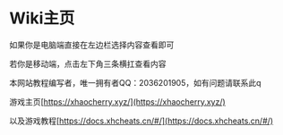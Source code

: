 # Wiki主页

如果你是电脑端直接在左边栏选择内容查看即可



若你是移动端，点击左下角三条横扛查看内容



本网站教程编写者，唯一拥有者QQ：2036201905，如有问题请联系此q


游戏主页[https://xhaocherry.xyz/](https://xhaocherry.xyz/)

以及游戏教程[https://docs.xhcheats.cn/#/](https://docs.xhcheats.cn/#/)
